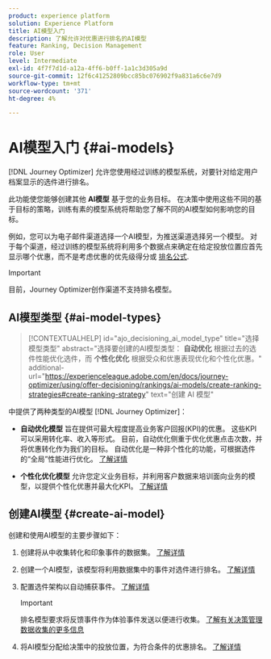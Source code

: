 ```yaml
---
product: experience platform
solution: Experience Platform
title: AI模型入门
description: 了解允许对优惠进行排名的AI模型
feature: Ranking, Decision Management
role: User
level: Intermediate
exl-id: 4f7f7d1d-a12a-4ff6-b0ff-1a1c3d305a9d
source-git-commit: 12f6c41252809bcc85bc076902f9a831a6c6e7d9
workflow-type: tm+mt
source-wordcount: '371'
ht-degree: 4%

---
```


# AI模型入门 {#ai-models}

[!DNL Journey Optimizer] 允许您使用经过训练的模型系统，对要针对给定用户档案显示的选件进行排名。

此功能使您能够创建其他 **AI模型** 基于您的业务目标。 在决策中使用这些不同的基于目标的策略，训练有素的模型系统将帮助您了解不同的AI模型如何影响您的目标。

例如，您可以为电子邮件渠道选择一个AI模型，为推送渠道选择另一个模型。 对于每个渠道，经过训练的模型系统将利用多个数据点来确定在给定投放位置应首先显示哪个优惠，而不是考虑优惠的优先级得分或 [排名公式](create-ranking-formulas.md).

>[!IMPORTANT]
>
>目前，Journey Optimizer创作渠道不支持排名模型。

## AI模型类型 {#ai-model-types}

>[!CONTEXTUALHELP]
>id="ajo_decisioning_ai_model_type"
>title="选择模型类型"
>abstract="选择要创建的AI模型类型： **自动优化** 根据过去的选件性能优化选件，而 **个性化优化** 根据受众和优惠表现优化和个性化优惠。"
>additional-url="https://experienceleague.adobe.com/en/docs/journey-optimizer/using/offer-decisioning/rankings/ai-models/create-ranking-strategies#create-ranking-strategy" text="创建 AI 模型"

中提供了两种类型的AI模型 [!DNL Journey Optimizer]：

* **自动优化模型** 旨在提供可最大程度提高业务客户回报(KPI)的优惠。 这些KPI可以采用转化率、收入等形式。 目前，自动优化侧重于优化优惠点击次数，并将优惠转化作为我们的目标。 自动优化是一种非个性化的功能，可根据选件的“全局”性能进行优化。 [了解详情](auto-optimization-model.md)

* **个性化优化模型** 允许您定义业务目标，并利用客户数据来培训面向业务的模型，以提供个性化优惠并最大化KPI。 [了解详情](personalized-optimization-model.md)

## 创建AI模型 {#create-ai-model}

创建和使用AI模型的主要步骤如下：

1. 创建将从中收集转化和印象事件的数据集。 [了解详情](../data-collection/create-dataset.md)

1. 创建一个AI模型，该模型将利用数据集中的事件对选件进行排名。 [了解详情](create-ranking-strategies.md)

1. 配置选件架构以自动捕获事件。 [了解详情](../data-collection/schema-requirement.md)

   >[!IMPORTANT]
   >
   >排名模型要求将反馈事件作为体验事件发送以便进行收集。 [了解有关决策管理数据收集的更多信息](../data-collection/data-collection.md)

1. 将AI模型分配给决策中的投放位置，为符合条件的优惠排名。 [了解详情](../offer-activities/configure-offer-selection.md)

